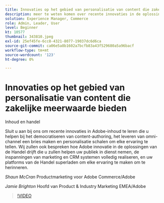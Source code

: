 ```yaml
---
title: Innovaties op het gebied van personalisatie van content die zakelijke meerwaarde bieden
description: meer te weten komen over recente innovaties in de oplossing Adobe content en over hoe Adobe de drijvende kracht is achter innovatie in handelsoplossingen
solution: Experience Manager, Commerce
role: Admin, Leader, User
level: Beginner
kt: 10577
thumbnail: 343810.jpeg
exl-id: 25ef45fe-6cc8-4321-8077-19037dc6d6ca
source-git-commit: ca06e5a8b1602a7bcfb83a43f529680a5a96bacf
workflow-type: tm+mt
source-wordcount: '123'
ht-degree: 0%

---
```


# Innovaties op het gebied van personalisatie van content die zakelijke meerwaarde bieden

Inhoud en handel

Sluit u aan bij ons om recente innovaties in Adobe-inhoud te leren die u helpen bij het democratiseren van content-authoring, het leveren van omni-channel een bries maken en personalisatie schalen om elke ervaring te tellen.  Wij zullen ook bespreken hoe Adobe innovatie in de oplossingen van de Handel drijft die u zullen helpen uw publiek in dienst nemen, de inspanningen van marketing en CRM systemen volledig realiseren, en uw platforms van de Handel superladen om elke ervaring te maken om te herinneren.

*Shaun McCran* Productmarketing voor Adobe Commerce/Adobe

*Jamie Brighton* Hoofd van Product &amp; Industry Marketing EMEA/Adobe

>[!VIDEO](https://video.tv.adobe.com/v/343810/?quality=12&learn=on)
